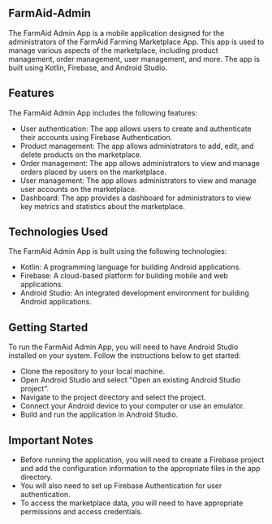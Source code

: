 ## FarmAid-Admin

The FarmAid Admin App is a mobile application designed for the administrators of the FarmAid Farming Marketplace App. This app is used to manage various aspects of the marketplace, including product management, order management, user management, and more. The app is built using Kotlin, Firebase, and Android Studio.

## Features
The FarmAid Admin App includes the following features:

* User authentication: The app allows users to create and authenticate their accounts using Firebase Authentication.
* Product management: The app allows administrators to add, edit, and delete products on the marketplace.
* Order management: The app allows administrators to view and manage orders placed by users on the marketplace.
* User management: The app allows administrators to view and manage user accounts on the marketplace.
* Dashboard: The app provides a dashboard for administrators to view key metrics and statistics about the marketplace.

## Technologies Used
The FarmAid Admin App is built using the following technologies:

* Kotlin: A programming language for building Android applications.
* Firebase: A cloud-based platform for building mobile and web applications.
* Android Studio: An integrated development environment for building Android applications.

## Getting Started
To run the FarmAid Admin App, you will need to have Android Studio installed on your system. Follow the instructions below to get started:

* Clone the repository to your local machine.
* Open Android Studio and select "Open an existing Android Studio project".
* Navigate to the project directory and select the project.
* Connect your Android device to your computer or use an emulator.
* Build and run the application in Android Studio.

## Important Notes
* Before running the application, you will need to create a Firebase project and add the configuration information to the appropriate files in the app directory.
* You will also need to set up Firebase Authentication for user authentication.
* To access the marketplace data, you will need to have appropriate permissions and access credentials.
